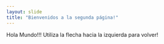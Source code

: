 ```yaml
---
layout: slide
title: "Bienvenidos a la segunda página!"
---
```

Hola Mundo!!!
Utiliza la flecha hacia la izquierda para volver!
